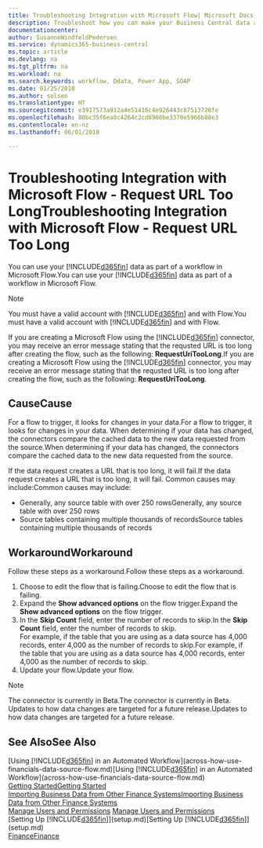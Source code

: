 ```yaml
---
title: Troubleshooting Integration with Microsoft Flow| Microsoft Docs
description: Troubleshoot how you can make your Business Central data available as a data source and specify an OData URL of your web services to build an automated workflow.
documentationcenter: 
author: SusanneWindfeldPedersen
ms.service: dynamics365-business-central
ms.topic: article
ms.devlang: na
ms.tgt_pltfrm: na
ms.workload: na
ms.search.keywords: workflow, Odata, Power App, SOAP
ms.date: 01/25/2018
ms.author: solsen
ms.translationtype: HT
ms.sourcegitcommit: e3917573a912a4e51416c4e926443c87513728fe
ms.openlocfilehash: 80bc35f6ea8c4264c2cd8960be3370e5966b88e3
ms.contentlocale: en-nz
ms.lasthandoff: 06/01/2018

---
```

# <a name="troubleshooting-integration-with-microsoft-flow---request-url-too-long"></a><span data-ttu-id="1ec6a-103">Troubleshooting Integration with Microsoft Flow - Request URL Too Long</span><span class="sxs-lookup"><span data-stu-id="1ec6a-103">Troubleshooting Integration with Microsoft Flow - Request URL Too Long</span></span>
<span data-ttu-id="1ec6a-104">You can use your [!INCLUDE[d365fin](includes/d365fin_md.md)] data as part of a workflow in Microsoft Flow.</span><span class="sxs-lookup"><span data-stu-id="1ec6a-104">You can use your [!INCLUDE[d365fin](includes/d365fin_md.md)] data as part of a workflow in Microsoft Flow.</span></span>  

> [!NOTE]  
>   <span data-ttu-id="1ec6a-105">You must have a valid account with [!INCLUDE[d365fin](includes/d365fin_md.md)] and with Flow.</span><span class="sxs-lookup"><span data-stu-id="1ec6a-105">You must have a valid account with [!INCLUDE[d365fin](includes/d365fin_md.md)] and with Flow.</span></span>  

<span data-ttu-id="1ec6a-106">If you are creating a Microsoft Flow using the [!INCLUDE[d365fin](includes/d365fin_md.md)] connector, you may receive an error message stating that the requsted URL is too long after creating the flow, such as the following: **RequestUriTooLong**.</span><span class="sxs-lookup"><span data-stu-id="1ec6a-106">If you are creating a Microsoft Flow using the [!INCLUDE[d365fin](includes/d365fin_md.md)] connector, you may receive an error message stating that the requsted URL is too long after creating the flow, such as the following: **RequestUriTooLong**.</span></span>

## <a name="cause"></a><span data-ttu-id="1ec6a-107">Cause</span><span class="sxs-lookup"><span data-stu-id="1ec6a-107">Cause</span></span>
<span data-ttu-id="1ec6a-108">For a flow to trigger, it looks for changes in your data.</span><span class="sxs-lookup"><span data-stu-id="1ec6a-108">For a flow to trigger, it looks for changes in your data.</span></span> <span data-ttu-id="1ec6a-109">When determining if your data has changed, the connectors compare the cached data to the new data requested from the source.</span><span class="sxs-lookup"><span data-stu-id="1ec6a-109">When determining if your data has changed, the connectors compare the cached data to the new data requested from the source.</span></span>  

<span data-ttu-id="1ec6a-110">If the data request creates a URL that is too long, it will fail.</span><span class="sxs-lookup"><span data-stu-id="1ec6a-110">If the data request creates a URL that is too long, it will fail.</span></span> <span data-ttu-id="1ec6a-111">Common causes may include:</span><span class="sxs-lookup"><span data-stu-id="1ec6a-111">Common causes may include:</span></span>
- <span data-ttu-id="1ec6a-112">Generally, any source table with over 250 rows</span><span class="sxs-lookup"><span data-stu-id="1ec6a-112">Generally, any source table with over 250 rows</span></span>
- <span data-ttu-id="1ec6a-113">Source tables containing multiple thousands of records</span><span class="sxs-lookup"><span data-stu-id="1ec6a-113">Source tables containing multiple thousands of records</span></span>

## <a name="workaround"></a><span data-ttu-id="1ec6a-114">Workaround</span><span class="sxs-lookup"><span data-stu-id="1ec6a-114">Workaround</span></span>
<span data-ttu-id="1ec6a-115">Follow these steps as a workaround.</span><span class="sxs-lookup"><span data-stu-id="1ec6a-115">Follow these steps as a workaround.</span></span>
1. <span data-ttu-id="1ec6a-116">Choose to edit the flow that is failing.</span><span class="sxs-lookup"><span data-stu-id="1ec6a-116">Choose to edit the flow that is failing.</span></span>
2. <span data-ttu-id="1ec6a-117">Expand the **Show advanced options** on the flow trigger.</span><span class="sxs-lookup"><span data-stu-id="1ec6a-117">Expand the **Show advanced options** on the flow trigger.</span></span>
3. <span data-ttu-id="1ec6a-118">In the **Skip Count** field, enter the number of records to skip.</span><span class="sxs-lookup"><span data-stu-id="1ec6a-118">In the **Skip Count** field, enter the number of records to skip.</span></span>  
<span data-ttu-id="1ec6a-119">For example, if the table that you are using as a data source has 4,000 records, enter 4,000 as the number of records to skip.</span><span class="sxs-lookup"><span data-stu-id="1ec6a-119">For example, if the table that you are using as a data source has 4,000 records, enter 4,000 as the number of records to skip.</span></span>
4. <span data-ttu-id="1ec6a-120">Update your flow.</span><span class="sxs-lookup"><span data-stu-id="1ec6a-120">Update your flow.</span></span>

> [!NOTE]  
> <span data-ttu-id="1ec6a-121">The connector is currently in Beta.</span><span class="sxs-lookup"><span data-stu-id="1ec6a-121">The connector is currently in Beta.</span></span> <span data-ttu-id="1ec6a-122">Updates to how data changes are targeted for a future release.</span><span class="sxs-lookup"><span data-stu-id="1ec6a-122">Updates to how data changes are targeted for a future release.</span></span>


## <a name="see-also"></a><span data-ttu-id="1ec6a-123">See Also</span><span class="sxs-lookup"><span data-stu-id="1ec6a-123">See Also</span></span>
<span data-ttu-id="1ec6a-124">[Using [!INCLUDE[d365fin](includes/d365fin_md.md)] in an Automated Workflow](across-how-use-financials-data-source-flow.md)</span><span class="sxs-lookup"><span data-stu-id="1ec6a-124">[Using [!INCLUDE[d365fin](includes/d365fin_md.md)] in an Automated Workflow](across-how-use-financials-data-source-flow.md)</span></span>  
[<span data-ttu-id="1ec6a-125">Getting Started</span><span class="sxs-lookup"><span data-stu-id="1ec6a-125">Getting Started</span></span>](product-get-started.md)  
[<span data-ttu-id="1ec6a-126">Importing Business Data from Other Finance Systems</span><span class="sxs-lookup"><span data-stu-id="1ec6a-126">Importing Business Data from Other Finance Systems</span></span>](across-import-data-configuration-packages.md)  
<span data-ttu-id="1ec6a-127">[Manage Users and Permissions](ui-how-users-permissions.md)  </span><span class="sxs-lookup"><span data-stu-id="1ec6a-127">[Manage Users and Permissions](ui-how-users-permissions.md)  </span></span>  
<span data-ttu-id="1ec6a-128">[Setting Up [!INCLUDE[d365fin](includes/d365fin_md.md)]](setup.md)</span><span class="sxs-lookup"><span data-stu-id="1ec6a-128">[Setting Up [!INCLUDE[d365fin](includes/d365fin_md.md)]](setup.md)</span></span>  
[<span data-ttu-id="1ec6a-129">Finance</span><span class="sxs-lookup"><span data-stu-id="1ec6a-129">Finance</span></span>](finance.md)  

